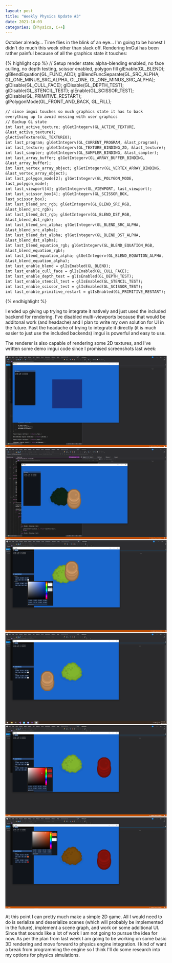 ```yaml
---
layout: post
title: "Weekly Physics Update #3"
date: 2021-10-03
categories: [Physics, C++]
---
```


October already... Time flies in the blink of an eye... I'm going to be honest I didn't do much this week other than
slack off. Rendering ImGui has been rather painful because of all the graphics state it touches:

{% highlight cpp %}
	// Setup render state: alpha-blending enabled, no face culling, no depth testing, scissor enabled, polygon fill
    glEnable(GL_BLEND);
    glBlendEquation(GL_FUNC_ADD);
    glBlendFuncSeparate(GL_SRC_ALPHA, GL_ONE_MINUS_SRC_ALPHA, GL_ONE, GL_ONE_MINUS_SRC_ALPHA);
    glDisable(GL_CULL_FACE);
    glDisable(GL_DEPTH_TEST);
    glDisable(GL_STENCIL_TEST);
    glEnable(GL_SCISSOR_TEST);
    glDisable(GL_PRIMITIVE_RESTART);
    glPolygonMode(GL_FRONT_AND_BACK, GL_FILL);

	// since imgui touches so much graphics state it has to back everything up to avoid messing with user graphics
    // Backup GL state
    int last_active_texture; glGetIntegerv(GL_ACTIVE_TEXTURE, &last_active_texture);
    glActiveTexture(GL_TEXTURE0);
    int last_program; glGetIntegerv(GL_CURRENT_PROGRAM, &last_program);
    int last_texture; glGetIntegerv(GL_TEXTURE_BINDING_2D, &last_texture);
    int last_sampler; glGetIntegerv(GL_SAMPLER_BINDING, &last_sampler);
    int last_array_buffer; glGetIntegerv(GL_ARRAY_BUFFER_BINDING, &last_array_buffer);
    int last_vertex_array_object; glGetIntegerv(GL_VERTEX_ARRAY_BINDING, &last_vertex_array_object);
    int last_polygon_mode[2]; glGetIntegerv(GL_POLYGON_MODE, last_polygon_mode);
    int last_viewport[4]; glGetIntegerv(GL_VIEWPORT, last_viewport);
    int last_scissor_box[4]; glGetIntegerv(GL_SCISSOR_BOX, last_scissor_box);
    int last_blend_src_rgb; glGetIntegerv(GL_BLEND_SRC_RGB, &last_blend_src_rgb);
    int last_blend_dst_rgb; glGetIntegerv(GL_BLEND_DST_RGB, &last_blend_dst_rgb);
    int last_blend_src_alpha; glGetIntegerv(GL_BLEND_SRC_ALPHA, &last_blend_src_alpha);
    int last_blend_dst_alpha; glGetIntegerv(GL_BLEND_DST_ALPHA, &last_blend_dst_alpha);
    int last_blend_equation_rgb; glGetIntegerv(GL_BLEND_EQUATION_RGB, &last_blend_equation_rgb);
    int last_blend_equation_alpha; glGetIntegerv(GL_BLEND_EQUATION_ALPHA, &last_blend_equation_alpha);
    int last_enable_blend = glIsEnabled(GL_BLEND);
    int last_enable_cull_face = glIsEnabled(GL_CULL_FACE);
    int last_enable_depth_test = glIsEnabled(GL_DEPTH_TEST);
    int last_enable_stencil_test = glIsEnabled(GL_STENCIL_TEST);
    int last_enable_scissor_test = glIsEnabled(GL_SCISSOR_TEST);
    int last_enable_primitive_restart = glIsEnabled(GL_PRIMITIVE_RESTART);
{% endhighlight %}

I ended up giving up trying to integrate it natively and just used the included backend for rendering. I've disabled
multi-viewports because that would be additonal work (and headache) and I plan to write my own solution for UI in the
future. Past the headache of trying to integrate it directly (it is much easier to just use the included backends) imgui
is powerful and easy to use.

The renderer is also capable of rendering some 2D textures, and I've written some demo imgui code since I promised
screenshots last week:

![imgui no docking](/assets/images/imguinodocking.png)
![textured quads](/assets/images/texturedquads.png)
![color picker](/assets/images/colorpicker.png)
![moving quads](/assets/images/movingquads.png)
![color picker 2](/assets/images/colorpicker2.png)
![color picker 3](/assets/images/colorpicker3.png)

At this point I can pretty much make a simple 2D game. All I would need to do is serialize and deserialize scenes (which
will probably be implemented in the future), implement a scene graph, and work on some additional UI. Since that sounds
like a lot of work I am not going to pursue the idea for now. As per the plan from last week I am going to be working on
some basic 3D rendering and move forward to physics engine integration. I kind of want a break from programming the
engine so I think I'll do some research into my options for physics simulations.
